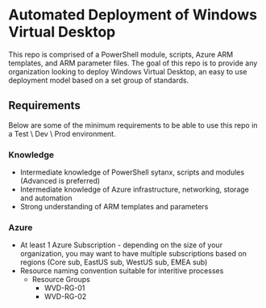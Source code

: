# Automated Deployment of Windows Virtual Desktop

This repo is comprised of a PowerShell module, scripts, Azure ARM templates, and ARM parameter files.  The goal of this repo is to provide any organization looking to deploy Windows Virtual Desktop, an easy to use deployment model based on a set group of standards.

## Requirements

Below are some of the minimum requirements to be able to use this repo in a Test \ Dev \ Prod environment.

### Knowledge

- Intermediate knowledge of PowerShell sytanx, scripts and modules (Advanced is preferred)
- Intermediate knowledge of Azure infrastructure, networking, storage and automation
- Strong understanding of ARM templates and parameters

### Azure

- At least 1 Azure Subscription - depending on the size of your organization, you may want to have multiple subscriptions based on regions (Core sub, EastUS sub, WestUS sub, EMEA sub)
- Resource naming convention suitable for interitive processes
  - Resource Groups
    - WVD-RG-01
    - WVD-RG-02
